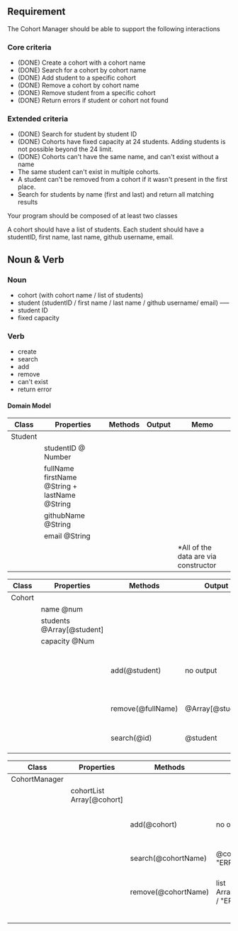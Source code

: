 ## Requirement

The Cohort Manager should be able to support the following interactions

### Core criteria

- (DONE) Create a cohort with a cohort name
- (DONE) Search for a cohort by cohort name
- (DONE) Add student to a specific cohort
- (DONE) Remove a cohort by cohort name
- (DONE) Remove student from a specific cohort
- (DONE) Return errors if student or cohort not found

### Extended criteria

- (DONE) Search for student by student ID
- (DONE) Cohorts have fixed capacity at 24 students. Adding students is not possible beyond the 24 limit.
- (DONE) Cohorts can't have the same name, and can't exist without a name
- The same student can't exist in multiple cohorts.
- A student can't be removed from a cohort if it wasn't present in the first place.
- Search for students by name (first and last) and return all matching results

Your program should be composed of at least two classes

A cohort should have a list of students. Each student should have a studentID, first name, last name, github username, email.

## Noun & Verb

### Noun

- cohort (with cohort name / list of students)
- student (studentID / first name / last name / github username/ email)
  –––
- student ID
- fixed capacity

### Verb

- create
- search
- add
- remove
- can't exist
- return error

#### Domain Model

| Class   | Properties                                    | Methods | Output | Memo                                  |
| ------- | --------------------------------------------- | ------- | ------ | ------------------------------------- |
| Student |                                               |         |        |                                       |
|         | studentID @ Number                            |         |        |                                       |
|         | fullName firstName @String + lastName @String |         |        |                                       |
|         | githubName @String                            |         |        |                                       |
|         | email @String                                 |         |        |                                       |
|         |                                               |         |        | \*All of the data are via constructor |

| Class  | Properties                | Methods           | Output           | Memo                                                                                         |
| ------ | ------------------------- | ----------------- | ---------------- | ---------------------------------------------------------------------------------------------|
| Cohort |                           |                   |                  |                                                                                              |
|        | name @num                 |                   |                  | via constructor                                                                              |
|        | students @Array[@student] |                   |                  |                                                                                              |
|        | capacity @Num             |                   |                  |                                                                                              |
|        |                           | add(@student)     | no output        | students.push(@student) \*make sure that @Array[@student].length <= capacity or else "ERROR" |
|        |                           | remove(@fullName) | @Array[@student] | students.filter(student => student.fullName !=== @fullName): "ERROR"                         |
|        |                           | search(@id)       | @student         | same logic as search(@cohortName) in CohortManager class                                     |

| Class         | Properties                | Methods                     | Output                        | Memo                                                                                |
| ------------- | ------------------------- | --------------------------- | ----------------------------- | ----------------------------------------------------------------------------------- |
| CohortManager |                           |                             |                               |                                                                                     |
|               | cohortList Array[@cohort] |                             |                               |                                                                                     |
|               |                           | add(@cohort)                | no output                     | conditional: if new cohort has a name and not in the list, cohortList.push(@cohort) |
|               |                           | search(@cohortName)         | @cohort / "ERROR"             | cohort.name === @cohortName ?  @cohort : "ERROR"                                    |
|               |                           | remove(@cohortName)         | list Array[@cohort] / "ERROR" | cohortList.filter(cohort => cohortList.name !=== @cohortName) : "ERROR"             |
|               |                           | 
